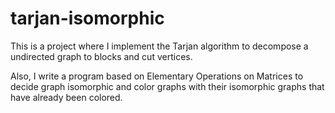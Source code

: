 # tarjan-isomorphic


This is a project where I implement the Tarjan algorithm to decompose a undirected graph to blocks and cut vertices. 

Also, I write a program based on Elementary Operations on Matrices to decide graph isomorphic and color graphs with their isomorphic graphs that have already been colored. 
